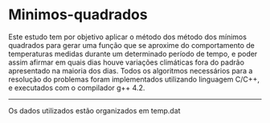 # Minimos-quadrados

Este estudo tem por objetivo aplicar o método dos método dos mínimos quadrados para gerar uma função que se aproxime do comportamento de temperaturas medidas durante um determinado período de tempo, e poder assim afirmar em quais dias houve variações climáticas fora do padrão apresentado na maioria dos dias.
Todos os algoritmos necessários para a resolução do problemas foram implementados utilizando linguagem C/C++, e executados com o compilador g++ 4.2.

---

Os dados utilizados estão organizados em temp.dat
